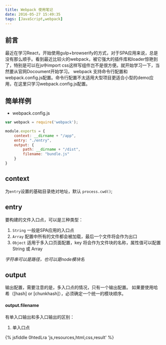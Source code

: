 ```yaml
---
title: Webpack 使用笔记
date: 2016-05-27 15:49:35
tags: [JavaScript,webpack]
---
```


## 前言
最近在学习React，开始使用gulp+browserify的方式，对于SPA应用来说，总是没有那么顺手。看到最近比较火的webpack，被它强大的插件库和loader惊艳到了，特别是可以在js中import css这样写组件岂不是很方便。就开始学习一下，当然要从官网Docoument开始学习。
webpack 支持命令行配置和webpack.config.js配置。命令行配置不太适用大型项目更适合小型的demo应用，在这里只学习webpack.config.js配置。

## 简单样例
- webpack.config.js
``` js
var webpack = require('webpack');

module.exports = {
    context: __dirname + "/app",
    entry: "./entry",
    output: {
        path: __dirname + "/dist",
        filename: "bundle.js"
    }
}
```

## context
为`entry`设置的基础目录绝对地址，默认 `process.cwd()`;

## entry
要构建的文件入口点，可以是三种类型：
1. `String` 一般是SPA应用的入口点
2. `Array` 配置中所有的文件都会被加载，最后一个文件将会作为出口
3. `Object` 适用于多入口页面配置，key 将会作为文件块的名称，属性值可以配置 String 或 Array

*字符串可以是路径，也可以是node模块名*

## output
输出配置，需要注意的是，多入口点的情况，只有一个输出配置。
如果要使用哈希（[hash] or [chunkhash]），必须确定一个统一的模块顺序。
#### output.filename
有单入口输出和多入口输出的区别：
1. 单入口点

{% jsfiddle 0htedLra 'js,resources,html,css,result' %}